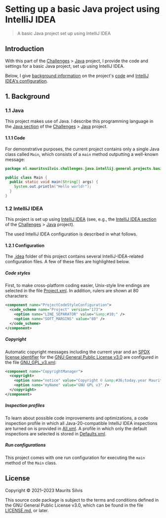 # Setting up a basic Java project using IntelliJ IDEA

> A basic Java project set up using IntelliJ IDEA

## Introduction

With this part of the [Challenges](https://github.com/mauritssilvis/challenges) > [Java](https://github.com/mauritssilvis/challenges/tree/main/java) project, I provide the code and settings for a basic Java project, set up using IntelliJ IDEA.

Below, I give [background information](#1-background) on the project's [code](#11-java) and [IntelliJ IDEA's configuration](#12-intellij-idea).

## 1. Background

### 1.1 Java

This project makes use of Java.
I describe this programming language in the [Java section](https://github.com/mauritssilvis/challenges/tree/main/java#21-java) of the [Challenges](https://github.com/mauritssilvis/challenges) > [Java](https://github.com/mauritssilvis/challenges/tree/main/java) project.

#### 1.1.1 Code

For demonstrative purposes, the current project contains only a single Java class called `Main`, which consists of a `main` method outputting a well-known message:

```java
package nl.mauritssilvis.challenges.java.intellij.general.projects.basic;

public class Main {
  public static void main(String[] args) {
    System.out.println("Hello world!");
  }
}
```

### 1.2 IntelliJ IDEA

This project is set up using [IntelliJ IDEA](https://www.jetbrains.com/idea/) (see, e.g., the [IntelliJ IDEA section](https://github.com/mauritssilvis/challenges/tree/main/java#22-intellij-idea) of the [Challenges](https://github.com/mauritssilvis/challenges) > [Java](https://github.com/mauritssilvis/challenges/tree/main/java) project).

The used IntelliJ IDEA configuration is described in what follows.

#### 1.2.1 Configuration

The [.idea](.idea) folder of this project contains several IntelliJ-IDEA-related configuration files.
A few of these files are highlighted below.

##### Code styles

First, to make cross-platform coding easier, Unix-style line endings are selected in the file [Project.xml](.idea/codeStyles/Project.xml).
In addition, rulers are shown at 80 characters:

```xml
<component name="ProjectCodeStyleConfiguration">
  <code_scheme name="Project" version="173">
    <option name="LINE_SEPARATOR" value="&amp;#10;" />
    <option name="SOFT_MARGINS" value="80" />
  </code_scheme>
</component>
```

##### Copyright

Automatic copyright messages including the current year and an [SPDX license identifier](https://spdx.dev/ids/) for the [GNU General Public License v3.0](https://www.gnu.org/licenses/gpl-3.0.en.html) are configured in the file [GNU_GPL_v3.xml](.idea/copyright/GNU_GPL_v3.xml):

```xml
<component name="CopyrightManager">
  <copyright>
    <option name="notice" value="Copyright © &amp;#36;today.year Maurits Silvis&#10;SPDX-License-Identifier: GPL-3.0-or-later" />
    <option name="myName" value="GNU GPL v3" />
  </copyright>
</component>
```

##### Inspection profiles

To learn about possible code improvements and optimizations, a code inspection profile in which all Java-20-compatible IntelliJ IDEA inspections are turned on is provided in [All.xml](.idea/inspectionProfiles/All.xml).
A profile in which only the default inspections are selected is stored in [Defaults.xml](.idea/inspectionProfiles/Default.xml).

##### Run configurations

This project comes with one run configuration for executing the `main` method of the `Main` class.

## License

Copyright © 2021–2023 Maurits Silvis

This source code package is subject to the terms and conditions defined in the GNU General Public License v3.0, which can be found in the file [LICENSE.md](LICENSE.md), or later.
